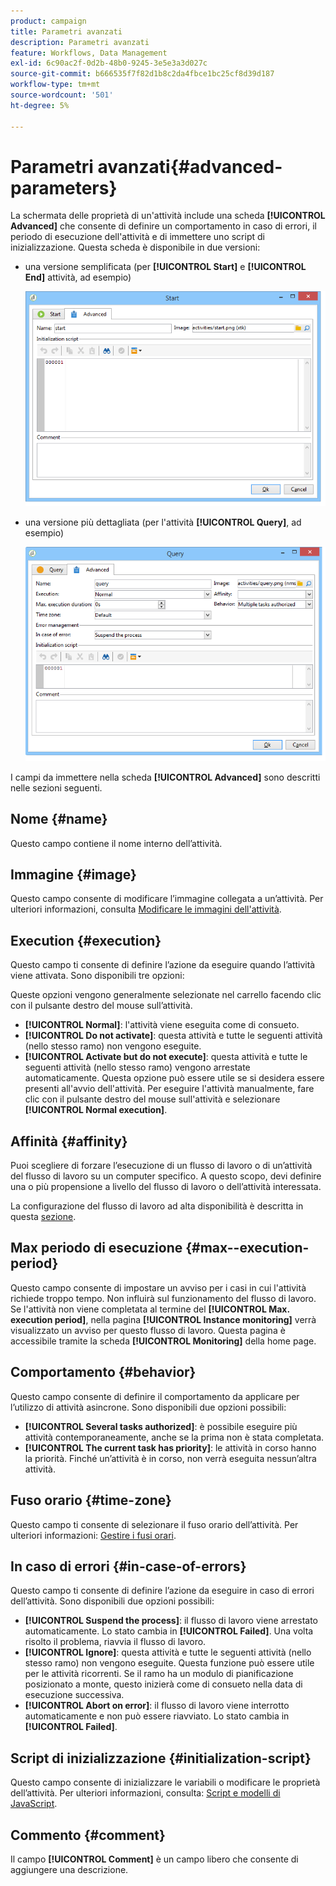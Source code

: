 ```yaml
---
product: campaign
title: Parametri avanzati
description: Parametri avanzati
feature: Workflows, Data Management
exl-id: 6c90ac2f-0d2b-48b0-9245-3e5e3a3d027c
source-git-commit: b666535f7f82d1b8c2da4fbce1bc25cf8d39d187
workflow-type: tm+mt
source-wordcount: '501'
ht-degree: 5%

---
```


# Parametri avanzati{#advanced-parameters}



La schermata delle proprietà di un&#39;attività include una scheda **[!UICONTROL Advanced]** che consente di definire un comportamento in caso di errori, il periodo di esecuzione dell&#39;attività e di immettere uno script di inizializzazione. Questa scheda è disponibile in due versioni:

* una versione semplificata (per **[!UICONTROL Start]** e **[!UICONTROL End]** attività, ad esempio)

  ![](assets/wf-advanced-basic.png)

* una versione più dettagliata (per l&#39;attività **[!UICONTROL Query]**, ad esempio)

  ![](assets/wf-advanced-full.png)

I campi da immettere nella scheda **[!UICONTROL Advanced]** sono descritti nelle sezioni seguenti.

## Nome {#name}

Questo campo contiene il nome interno dell’attività.

## Immagine {#image}

Questo campo consente di modificare l’immagine collegata a un’attività. Per ulteriori informazioni, consulta [Modificare le immagini dell&#39;attività](managing-activity-images.md).

## Execution {#execution}

Questo campo ti consente di definire l’azione da eseguire quando l’attività viene attivata. Sono disponibili tre opzioni:

Queste opzioni vengono generalmente selezionate nel carrello facendo clic con il pulsante destro del mouse sull’attività.

* **[!UICONTROL Normal]**: l&#39;attività viene eseguita come di consueto.
* **[!UICONTROL Do not activate]**: questa attività e tutte le seguenti attività (nello stesso ramo) non vengono eseguite.
* **[!UICONTROL Activate but do not execute]**: questa attività e tutte le seguenti attività (nello stesso ramo) vengono arrestate automaticamente. Questa opzione può essere utile se si desidera essere presenti all&#39;avvio dell&#39;attività. Per eseguire l&#39;attività manualmente, fare clic con il pulsante destro del mouse sull&#39;attività e selezionare **[!UICONTROL Normal execution]**.

## Affinità {#affinity}

Puoi scegliere di forzare l’esecuzione di un flusso di lavoro o di un’attività del flusso di lavoro su un computer specifico. A questo scopo, devi definire una o più propensione a livello del flusso di lavoro o dell’attività interessata.

La configurazione del flusso di lavoro ad alta disponibilità è descritta in questa [sezione](../../installation/using/configuring-campaign-server.md#high-availability-workflows-and-affinities).


## Max periodo di esecuzione {#max--execution-period}

Questo campo consente di impostare un avviso per i casi in cui l&#39;attività richiede troppo tempo. Non influirà sul funzionamento del flusso di lavoro. Se l&#39;attività non viene completata al termine del **[!UICONTROL Max. execution period]**, nella pagina **[!UICONTROL Instance monitoring]** verrà visualizzato un avviso per questo flusso di lavoro. Questa pagina è accessibile tramite la scheda **[!UICONTROL Monitoring]** della home page.

## Comportamento {#behavior}

Questo campo consente di definire il comportamento da applicare per l’utilizzo di attività asincrone. Sono disponibili due opzioni possibili:

* **[!UICONTROL Several tasks authorized]**: è possibile eseguire più attività contemporaneamente, anche se la prima non è stata completata.
* **[!UICONTROL The current task has priority]**: le attività in corso hanno la priorità. Finché un’attività è in corso, non verrà eseguita nessun’altra attività.

## Fuso orario {#time-zone}

Questo campo ti consente di selezionare il fuso orario dell’attività. Per ulteriori informazioni: [Gestire i fusi orari](managing-time-zones.md).

## In caso di errori {#in-case-of-errors}

Questo campo ti consente di definire l’azione da eseguire in caso di errori dell’attività. Sono disponibili due opzioni possibili:

* **[!UICONTROL Suspend the process]**: il flusso di lavoro viene arrestato automaticamente. Lo stato cambia in **[!UICONTROL Failed]**. Una volta risolto il problema, riavvia il flusso di lavoro.
* **[!UICONTROL Ignore]**: questa attività e tutte le seguenti attività (nello stesso ramo) non vengono eseguite. Questa funzione può essere utile per le attività ricorrenti. Se il ramo ha un modulo di pianificazione posizionato a monte, questo inizierà come di consueto nella data di esecuzione successiva.
* **[!UICONTROL Abort on error]**: il flusso di lavoro viene interrotto automaticamente e non può essere riavviato. Lo stato cambia in **[!UICONTROL Failed]**.

## Script di inizializzazione {#initialization-script}

Questo campo consente di inizializzare le variabili o modificare le proprietà dell’attività. Per ulteriori informazioni, consulta: [Script e modelli di JavaScript](javascript-scripts-and-templates.md).

## Commento {#comment}

Il campo **[!UICONTROL Comment]** è un campo libero che consente di aggiungere una descrizione.

